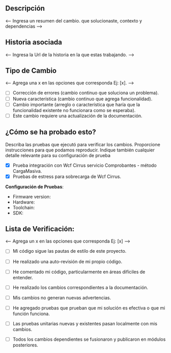 ## Descripción

<-- Ingresa un resumen del cambio. que solucionaste, contexto y dependencias --> 


## Historia asociada

<-- Ingresa la Url de la historia en la que estas trabajando. -->


## Tipo de Cambio

<-- Agrega una x en las opciones que corresponda Ej: [x]. -->

- [ ] Corrección de errores (cambio continuo que soluciona un problema).
- [ ] Nueva característica (cambio continuo que agrega funcionalidad).
- [ ] Cambio importante (arreglo o característica que haría que la funcionalidad existente no funcionara como se esperaba).
- [ ] Este cambio requiere una actualización de la documentación.

## ¿Cómo se ha probado esto?

Describa las pruebas que ejecutó para verificar los cambios. Proporcione instrucciones para que podamos reproducir. Indique también cualquier detalle relevante para su configuración de prueba

- [x] Prueba integración con Wcf Cirrus servicio Comprobantes - método CargaMasiva.
- [x] Pruebas de estress para sobrecarga de Wcf Cirrus.

**Configuración de Pruebas**:
* Firmware version:
* Hardware:
* Toolchain:
* SDK:

## Lista de Verificación:
<-- Agrega un x en las opciones que corresponda Ej: [x] -->

- [ ] Mi código sigue las pautas de estilo de este proyecto.
- [ ] He realizado una auto-revisión de mi propio código.
- [ ] He comentado mi código, particularmente en áreas difíciles de entender.
- [ ] He realizado los cambios correspondientes a la documentación.
- [ ] Mis cambios no generan nuevas advertencias.
- [ ] He agregado pruebas que prueban que mi solución es efectiva o que mi función funciona.
- [ ] Las pruebas unitarias nuevas y existentes pasan localmente con mis cambios.
- [ ] Todos los cambios dependientes se fusionaron y publicaron en módulos posteriores.

